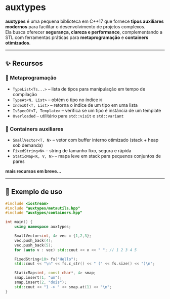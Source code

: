 # auxtypes

**auxtypes** é uma pequena biblioteca em C++17 que fornece **tipos auxiliares modernos** para facilitar o desenvolvimento de projetos complexos.  
Ela busca oferecer **segurança, clareza e performance**, complementando a STL com ferramentas práticas para **metaprogramação** e **containers otimizados**.

---

## ✨ Recursos

### 🔹 Metaprogramação
- `TypeList<Ts...>` – lista de tipos para manipulação em tempo de compilação  
- `TypeAt<N, List>` – obtém o tipo no índice `N`  
- `IndexOf<T, List>` – retorna o índice de um tipo em uma lista  
- `IsSpecOf<T, Template>` – verifica se um tipo é instância de um template  
- `Overloaded` – utilitário para `std::visit` e `std::variant`

### 🔹 Containers auxiliares
- `SmallVector<T, N>` – vetor com buffer interno otimizado (stack + heap sob demanda)  
- `FixedString<N>` – string de tamanho fixo, segura e rápida  
- `StaticMap<K, V, N>` – mapa leve em stack para pequenos conjuntos de pares

**mais recursos em breve...**

---

## 🚀 Exemplo de uso
```cpp
#include <iostream>
#include "auxtypes/metautils.hpp"
#include "auxtypes/containers.hpp"

int main() {
    using namespace auxtypes;

    SmallVector<int, 4> vec = {1,2,3};
    vec.push_back(4);
    vec.push_back(5);
    for (auto v : vec) std::cout << v << " "; // 1 2 3 4 5

    FixedString<10> fs("Hello");
    std::cout << "\n" << fs.c_str() << " (" << fs.size() << ")\n";

    StaticMap<int, const char*, 4> smap;
    smap.insert(1, "um");
    smap.insert(2, "dois");
    std::cout << "1 -> " << smap.at(1) << "\n";
}
```